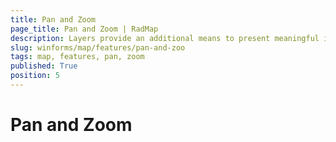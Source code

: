```yaml
---
title: Pan and Zoom
page_title: Pan and Zoom | RadMap
description: Layers provide an additional means to present meaningful information to the end user.
slug: winforms/map/features/pan-and-zoo
tags: map, features, pan, zoom
published: True
position: 5
---
```


# Pan and Zoom
